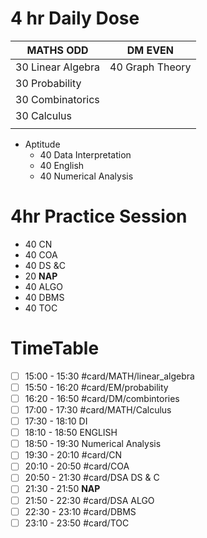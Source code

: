 # 4 hr Daily Dose
| MATHS **ODD**     | DM **EVEN**     |
| ----------------- | --------------- |
| 30 Linear Algebra | 40 Graph Theory |
| 30 Probability    |                 |
| 30 Combinatorics  |                 |
| 30 Calculus       |                 |
|                   |                 |

- Aptitude
	- 40 Data Interpretation
	- 40 English
	- 40 Numerical Analysis 

# 4hr Practice Session
- 40 CN
- 40 COA
- 40 DS &C
- 20 **NAP**
- 40 ALGO
- 40 DBMS
- 40 TOC

# TimeTable 
- [ ] 15:00 - 15:30 #card/MATH/linear_algebra
- [ ] 15:50 - 16:20 #card/EM/probability
- [ ] 16:20 - 16:50 #card/DM/combintories
- [ ] 17:00 - 17:30 #card/MATH/Calculus
- [ ] 17:30 - 18:10 DI
- [ ] 18:10 - 18:50 ENGLISH
- [ ] 18:50 - 19:30 Numerical Analysis
- [ ] 19:30 - 20:10 #card/CN
- [ ] 20:10 - 20:50 #card/COA
- [ ] 20:50 - 21:30 #card/DSA DS & C
- [ ] 21:30 - 21:50 **NAP**
- [ ] 21:50 - 22:30 #card/DSA ALGO
- [ ] 22:30 - 23:10 #card/DBMS
- [ ] 23:10 - 23:50 #card/TOC